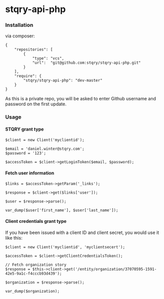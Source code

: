 stqry-api-php
=============

### Installation

via composer:

    {
        "repositories": [
            {
                "type": "vcs",
                "url":  "git@github.com:stqry/stqry-api-php.git"
            }
        ],
        "require": {
            "stqry/stqry-api-php": "dev-master"
        }
    }

As this is a private repo, you will be asked to enter Github username and password on the first update.

### Usage
    
#### STQRY grant type

    $client = new Client('myclientid');

    $email = 'daniel.winter@stqry.com';
    $password = '123';
    
    $accessToken = $client->getLoginToken($email, $password);

#### Fetch user information

    $links = $accessToken->getParam('_links');
    
    $response = $client->get($links['user']);

    $user = $response->parse();
    
    var_dump($user['first_name'], $user['last_name']);
    
#### Client credentials grant type

If you have been issued with a client ID and client secret, you would use it like this:

    $client = new Client('myclientid', 'myclientsecert');

    $accessToken = $client->getClientCredentialsToken();

    // Fetch organization story
    $response = $this->client->get('/entity/organization/37070595-1591-42e5-9a1c-f4cccb93d439');

    $organization = $response->parse();
    
    var_dump($organization);
